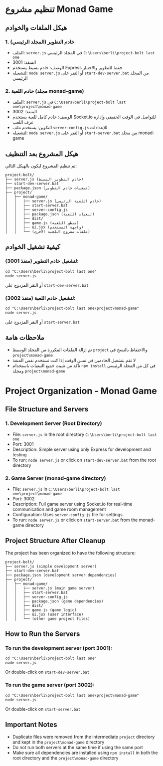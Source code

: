 # تنظيم مشروع Monad Game

## هيكل الملفات والخوادم

### 1. خادم التطوير (المجلد الرئيسي)
- الملف: `server.js` في المجلد الرئيسي `C:\Users\berli\project-bolt last one`
- المنفذ: 3001
- الوصف: خادم بسيط يستخدم Express فقط للتطوير والاختبار
- لتشغيله: `node server.js` أو النقر على `start-dev-server.bat` من المجلد الرئيسي

### 2. خادم اللعبة (مجلد monad-game)
- الملف: `server.js` في `C:\Users\berli\project-bolt last one\project\monad-game`
- المنفذ: 3002
- الوصف: خادم كامل للعبة يستخدم Socket.io للتواصل في الوقت الحقيقي وإدارة غرف اللعب
- التكوين: يستخدم ملف `server-config.js` للإعدادات
- لتشغيله: `node server.js` أو النقر على `start-server.bat` من مجلد monad-game

## هيكل المشروع بعد التنظيف

تم تنظيم المشروع ليكون بالهيكل التالي:

```
project-bolt/
├── server.js (خادم التطوير البسيط)
├── start-dev-server.bat
├── package.json (تبعيات خادم التطوير)
├── project/
│   ├── monad-game/
│   │   ├── server.js (خادم اللعبة الرئيسي)
│   │   ├── start-server.bat
│   │   ├── server-config.js
│   │   ├── package.json (تبعيات اللعبة)
│   │   ├── dist/
│   │   ├── game.js (منطق اللعبة)
│   │   ├── ui.jsx (واجهة المستخدم)
│   │   └── (ملفات مشروع اللعبة الأخرى)
```

## كيفية تشغيل الخوادم

### لتشغيل خادم التطوير (منفذ 3001):
```
cd "C:\Users\berli\project-bolt last one"
node server.js
```
أو النقر المزدوج على `start-dev-server.bat`

### لتشغيل خادم اللعبة (منفذ 3002):
```
cd "C:\Users\berli\project-bolt last one\project\monad-game"
node server.js
```
أو النقر المزدوج على `start-server.bat`

## ملاحظات هامة
- تم إزالة الملفات المكررة من المجلد الوسيط `project` والاحتفاظ بالنسخ في `project\monad-game`
- لا تقم بتشغيل الخادمين في نفس الوقت إذا كنت تستخدم نفس المنفذ
- تأكد من تثبيت جميع التبعيات باستخدام `npm install` في كل من المجلد الرئيسي ومجلد `project\monad-game`

# Project Organization - Monad Game

## File Structure and Servers

### 1. Development Server (Root Directory)
- File: `server.js` in the root directory `C:\Users\berli\project-bolt last one`
- Port: 3001
- Description: Simple server using only Express for development and testing
- To run: `node server.js` or click on `start-dev-server.bat` from the root directory

### 2. Game Server (monad-game directory)
- File: `server.js` in `C:\Users\berli\project-bolt last one\project\monad-game`
- Port: 3002  
- Description: Full game server using Socket.io for real-time communication and game room management
- Configuration: Uses `server-config.js` file for settings
- To run: `node server.js` or click on `start-server.bat` from the monad-game directory

## Project Structure After Cleanup

The project has been organized to have the following structure:

```
project-bolt/
├── server.js (simple development server)
├── start-dev-server.bat
├── package.json (development server dependencies)
├── project/
│   ├── monad-game/
│   │   ├── server.js (main game server)
│   │   ├── start-server.bat
│   │   ├── server-config.js
│   │   ├── package.json (game dependencies)
│   │   ├── dist/
│   │   ├── game.js (game logic)
│   │   ├── ui.jsx (user interface)
│   │   └── (other game project files)
```

## How to Run the Servers

### To run the development server (port 3001):
```
cd "C:\Users\berli\project-bolt last one"
node server.js
```
Or double-click on `start-dev-server.bat`

### To run the game server (port 3002):
```
cd "C:\Users\berli\project-bolt last one\project\monad-game"
node server.js
```
Or double-click on `start-server.bat`

## Important Notes
- Duplicate files were removed from the intermediate `project` directory and kept in the `project\monad-game` directory
- Do not run both servers at the same time if using the same port
- Make sure all dependencies are installed using `npm install` in both the root directory and the `project\monad-game` directory 